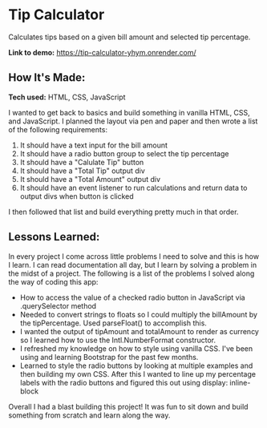 # Tip Calculator

Calculates tips based on a given bill amount and selected tip percentage.

**Link to demo:** https://tip-calculator-yhym.onrender.com/

## How It's Made:

**Tech used:** HTML, CSS, JavaScript

I wanted to get back to basics and build something in vanilla HTML, CSS, and JavaScript. I planned the layout via pen and paper and then wrote a list of the following requirements:

1. It should have a text input for the bill amount
2. It should have a radio button group to select the tip percentage
3. It should have a "Calulate Tip" button
4. It should have a "Total Tip" output div
5. It should have a "Total Amount" output div
6. It should have an event listener to run calculations and return data to output divs when button is clicked

I then followed that list and build everything pretty much in that order.

## Lessons Learned:

In every project I come across little problems I need to solve and this is how I learn. I can read documentation all day, but I learn by solving a problem in the midst of a project. The following is a list of the problems I solved along the way of coding this app:

- How to access the value of a checked radio button in JavaScript via .querySelector method
- Needed to convert strings to floats so I could multiply the billAmount by the tipPercentage. Used parseFloat() to accomplish this.
- I wanted the output of tipAmount and totalAmount to render as currency so I learned how to use the Intl.NumberFormat constructor.
- I refreshed my knowledge on how to style using vanilla CSS. I've been using and learning Bootstrap for the past few months.
- Learned to style the radio buttons by looking at multiple examples and then building my own CSS. After this I wanted to line up my percentage labels with the radio buttons and figured this out using display: inline-block

Overall I had a blast building this project! It was fun to sit down and build something from scratch and learn along the way.
